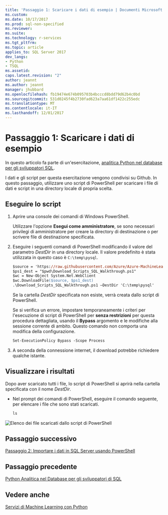 ```yaml
---
title: 'Passaggio 1: Scaricare i dati di esempio | Documenti Microsoft'
ms.custom: 
ms.date: 10/17/2017
ms.prod: sql-non-specified
ms.reviewer: 
ms.suite: 
ms.technology: r-services
ms.tgt_pltfrm: 
ms.topic: article
applies_to: SQL Server 2017
dev_langs:
- Python
- TSQL
ms.assetid: 
caps.latest.revision: "2"
author: jeannt
ms.author: jeannt
manager: jhubbard
ms.openlocfilehash: fb19474e674b095703b4bcccd8bdd79d62b4c0bd
ms.sourcegitcommit: 531d0245f4b2730fad623a7aa61df1422c255edc
ms.translationtype: MT
ms.contentlocale: it-IT
ms.lasthandoff: 12/01/2017
---
```

# <a name="step-1-download-the-sample-data"></a>Passaggio 1: Scaricare i dati di esempio

In questo articolo fa parte di un'esercitazione, [analitica Python nel database per gli sviluppatori SQL](sqldev-in-database-python-for-sql-developers.md). 

I dati e gli script per questa esercitazione vengono condivisi su Github. In questo passaggio, utilizzare uno script di PowerShell per scaricare i file di dati e script in una directory locale di propria scelta.

## <a name="run-the-script"></a>Eseguire lo script

1. Aprire una console dei comandi di Windows PowerShell.

    Utilizzare l'opzione **Esegui come amministratore**, se sono necessari privilegi di amministratore per creare la directory di destinazione o per scrivere file di destinazione specificata.

2. Eseguire i seguenti comandi di PowerShell modificando il valore del parametro *DestDir* in una directory locale.  Il valore predefinito è stata utilizzata in questo caso è `C:\temp\pysql`.

    ```ps
    $source = 'https://raw.githubusercontent.com/Azure/Azure-MachineLearning-DataScience/master/Misc/PythonSQL/Download_Scripts_SQL_Walkthrough.ps1'
    $ps1_dest = "$pwd\Download_Scripts_SQL_Walkthrough.ps1"
    $wc = New-Object System.Net.WebClient
    $wc.DownloadFile($source, $ps1_dest)
    .\Download_Scripts_SQL_Walkthrough.ps1 –DestDir 'C:\temp\pysql'
    ```
    
    Se la cartella *DestDir* specificata non esiste, verrà creata dallo script di PowerShell.
    
    Se si verifica un errore, impostare temporaneamente i criteri per l'esecuzione di script di PowerShell per **senza restrizioni** per questa procedura dettagliata, usando il **Bypass** argomento e le modifiche alla sessione corrente di ambito. Questo comando non comporta una modifica della configurazione.
    
    ```ps
    Set-ExecutionPolicy Bypass -Scope Process
    ```

3. A seconda della connessione internet, il download potrebbe richiedere qualche istante. 

## <a name="view-the-results"></a>Visualizzare i risultati

Dopo aver scaricato tutti i file, lo script di PowerShell si aprirà nella cartella specificata con il nome  *DestDir*. 

+ Nel prompt dei comandi di PowerShell, eseguire il comando seguente, per elencare i file che sono stati scaricati.

    ```ps
    ls
    ```

![Elenco dei file scaricati dallo script di PowerShell](media/sqldev-python-filelist.png "Elenco dei file scaricati dallo script di PowerShell")

## <a name="next-step"></a>Passaggio successivo

[Passaggio 2: Importare i dati in SQL Server usando PowerShell](sqldev-py2-import-data-to-sql-server-using-powershell.md)

## <a name="previous-step"></a>Passaggio precedente

[Python Analitica nel Database per gli sviluppatori di SQL](sqldev-in-database-python-for-sql-developers.md)

## <a name="see-also"></a>Vedere anche

[Servizi di Machine Learning con Python](../python/sql-server-python-services.md)


